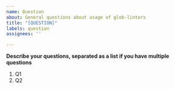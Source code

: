 ```yaml
---
name: Question
about: General questions about usage of glob-linters
title: "[QUESTION]"
labels: question
assignees: ''

---
```


**Describe your questions, separated as a list if you have multiple questions**
1. Q1
2. Q2
